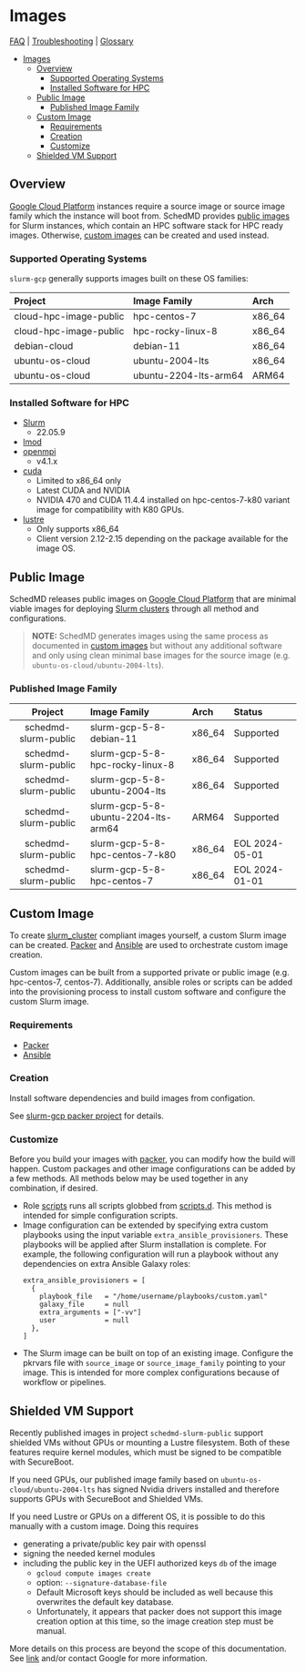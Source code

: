 # Images

[FAQ](./faq.md) | [Troubleshooting](./troubleshooting.md) |
[Glossary](./glossary.md)

<!-- mdformat-toc start --slug=github --no-anchors --maxlevel=6 --minlevel=1 -->

- [Images](#images)
  - [Overview](#overview)
    - [Supported Operating Systems](#supported-operating-systems)
    - [Installed Software for HPC](#installed-software-for-hpc)
  - [Public Image](#public-image)
    - [Published Image Family](#published-image-family)
  - [Custom Image](#custom-image)
    - [Requirements](#requirements)
    - [Creation](#creation)
    - [Customize](#customize)
  - [Shielded VM Support](#shielded-vm-support)

<!-- mdformat-toc end -->

## Overview

[Google Cloud Platform](./glossary.md#gcp) instances require a source image or
source image family which the instance will boot from. SchedMD provides
[public images](#public-image) for Slurm instances, which contain an HPC
software stack for HPC ready images. Otherwise, [custom images](#custom-image)
can be created and used instead.

### Supported Operating Systems

`slurm-gcp` generally supports images built on these OS families:

| Project                | Image Family          | Arch   |
| :--------------------- | :-------------------- | :----- |
| cloud-hpc-image-public | hpc-centos-7          | x86_64 |
| cloud-hpc-image-public | hpc-rocky-linux-8     | x86_64 |
| debian-cloud           | debian-11             | x86_64 |
| ubuntu-os-cloud        | ubuntu-2004-lts       | x86_64 |
| ubuntu-os-cloud        | ubuntu-2204-lts-arm64 | ARM64  |

### Installed Software for HPC

- [Slurm](https://www.schedmd.com/downloads.php)
  - 22.05.9
- [lmod](https://lmod.readthedocs.io/en/latest/index.html)
- [openmpi](https://www.open-mpi.org/)
  - v4.1.x
- [cuda](https://developer.nvidia.com/cuda-toolkit)
  - Limited to x86_64 only
  - Latest CUDA and NVIDIA
  - NVIDIA 470 and CUDA 11.4.4 installed on hpc-centos-7-k80 variant image for
    compatibility with K80 GPUs.
- [lustre](https://www.lustre.org/)
  - Only supports x86_64
  - Client version 2.12-2.15 depending on the package available for the image
    OS.

## Public Image

SchedMD releases public images on [Google Cloud Platform](./glossary.md#gcp)
that are minimal viable images for deploying
[Slurm clusters](./glossary.md#slurm) through all method and configurations.

> **NOTE:** SchedMD generates images using the same process as documented in
> [custom images](#custom-image) but without any additional software and only
> using clean minimal base images for the source image (e.g.
> `ubuntu-os-cloud/ubuntu-2004-lts`).

### Published Image Family

|       Project        | Image Family                        | Arch   | Status         |
| :------------------: | :---------------------------------- | :----- | :------------- |
| schedmd-slurm-public | slurm-gcp-5-8-debian-11             | x86_64 | Supported      |
| schedmd-slurm-public | slurm-gcp-5-8-hpc-rocky-linux-8     | x86_64 | Supported      |
| schedmd-slurm-public | slurm-gcp-5-8-ubuntu-2004-lts       | x86_64 | Supported      |
| schedmd-slurm-public | slurm-gcp-5-8-ubuntu-2204-lts-arm64 | ARM64  | Supported      |
| schedmd-slurm-public | slurm-gcp-5-8-hpc-centos-7-k80      | x86_64 | EOL 2024-05-01 |
| schedmd-slurm-public | slurm-gcp-5-8-hpc-centos-7          | x86_64 | EOL 2024-01-01 |

## Custom Image

To create [slurm_cluster](../terraform/slurm_cluster/README.md) compliant images
yourself, a custom Slurm image can be created. [Packer](./glossary.md#packer)
and [Ansible](./glossary.md#ansible) are used to orchestrate custom image
creation.

Custom images can be built from a supported private or public image (e.g.
hpc-centos-7, centos-7). Additionally, ansible roles or scripts can be added
into the provisioning process to install custom software and configure the
custom Slurm image.

### Requirements

- [Packer](./glossary.md#packer)
- [Ansible](./glossary.md#ansible)

### Creation

Install software dependencies and build images from configation.

See [slurm-gcp packer project](../packer/README.md) for details.

### Customize

Before you build your images with [packer](./glossary.md#packer), you can modify
how the build will happen. Custom packages and other image configurations can be
added by a few methods. All methods below may be used together in any
combination, if desired.

- Role [scripts](./ansible/roles/scripts) runs all scripts globbed from
  [scripts.d](../ansible/scripts.d). This method is intended for simple
  configuration scripts.
- Image configuration can be extended by specifying extra custom playbooks using
  the input variable `extra_ansible_provisioners`. These playbooks will be
  applied after Slurm installation is complete. For example, the following
  configuration will run a playbook without any dependencies on extra Ansible
  Galaxy roles:
  ```hcl
  extra_ansible_provisioners = [
    {
      playbook_file   = "/home/username/playbooks/custom.yaml"
      galaxy_file     = null
      extra_arguments = ["-vv"]
      user            = null
    },
  ]
  ```
- The Slurm image can be built on top of an existing image. Configure the
  pkrvars file with `source_image` or `source_image_family` pointing to your
  image. This is intended for more complex configurations because of workflow or
  pipelines.

## Shielded VM Support

Recently published images in project `schedmd-slurm-public` support shielded VMs
without GPUs or mounting a Lustre filesystem. Both of these features require
kernel modules, which must be signed to be compatible with SecureBoot.

If you need GPUs, our published image family based on
`ubuntu-os-cloud/ubuntu-2004-lts` has signed Nvidia drivers installed and
therefore supports GPUs with SecureBoot and Shielded VMs.

If you need Lustre or GPUs on a different OS, it is possible to do this manually
with a custom image. Doing this requires

- generating a private/public key pair with openssl
- signing the needed kernel modules
- including the public key in the UEFI authorized keys `db` of the image
  - `gcloud compute images create`
  - option: `--signature-database-file`
  - Default Microsoft keys should be included as well because this overwrites
    the default key database.
  - Unfortunately, it appears that packer does not support this image creation
    option at this time, so the image creation step must be manual.

More details on this process are beyond the scope of this documentation. See
[link](https://cloud.google.com/compute/shielded-vm/docs/creating-shielded-images#adding-shielded-image)
and/or contact Google for more information.
